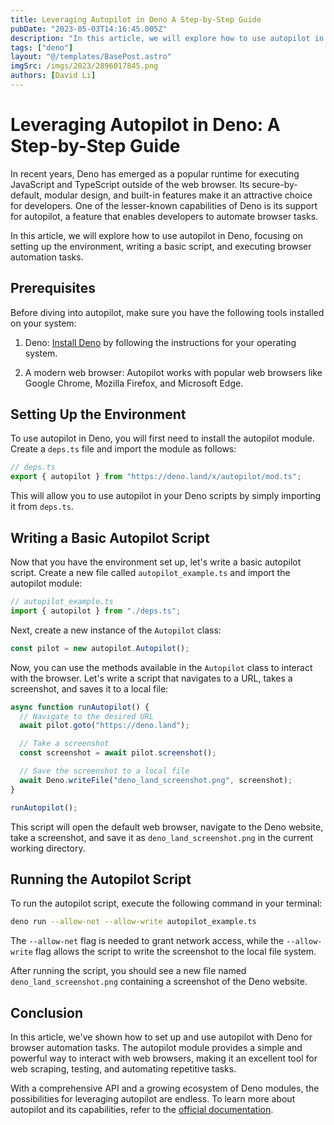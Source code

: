 ```yaml
---
title: Leveraging Autopilot in Deno A Step-by-Step Guide
pubDate: "2023-05-03T14:16:45.005Z"
description: "In this article, we will explore how to use autopilot in Deno, focusing on setting up the environment, writing a basic script, and executing browser automation tasks."
tags: ["deno"]
layout: "@/templates/BasePost.astro"
imgSrc: /imgs/2023/2896017845.png
authors: [David Li]
---
```

# Leveraging Autopilot in Deno: A Step-by-Step Guide

In recent years, Deno has emerged as a popular runtime for executing JavaScript and TypeScript outside of the web browser. Its secure-by-default, modular design, and built-in features make it an attractive choice for developers. One of the lesser-known capabilities of Deno is its support for autopilot, a feature that enables developers to automate browser tasks.

In this article, we will explore how to use autopilot in Deno, focusing on setting up the environment, writing a basic script, and executing browser automation tasks.

## Prerequisites

Before diving into autopilot, make sure you have the following tools installed on your system:

1. Deno: [Install Deno](https://deno.land/#installation) by following the instructions for your operating system.

2. A modern web browser: Autopilot works with popular web browsers like Google Chrome, Mozilla Firefox, and Microsoft Edge.

## Setting Up the Environment

To use autopilot in Deno, you will first need to install the autopilot module. Create a `deps.ts` file and import the module as follows:

```typescript
// deps.ts
export { autopilot } from "https://deno.land/x/autopilot/mod.ts";
```

This will allow you to use autopilot in your Deno scripts by simply importing it from `deps.ts`.

## Writing a Basic Autopilot Script

Now that you have the environment set up, let's write a basic autopilot script. Create a new file called `autopilot_example.ts` and import the autopilot module:

```typescript
// autopilot_example.ts
import { autopilot } from "./deps.ts";
```

Next, create a new instance of the `Autopilot` class:

```typescript
const pilot = new autopilot.Autopilot();
```

Now, you can use the methods available in the `Autopilot` class to interact with the browser. Let's write a script that navigates to a URL, takes a screenshot, and saves it to a local file:

```typescript
async function runAutopilot() {
  // Navigate to the desired URL
  await pilot.goto("https://deno.land");

  // Take a screenshot
  const screenshot = await pilot.screenshot();

  // Save the screenshot to a local file
  await Deno.writeFile("deno_land_screenshot.png", screenshot);
}

runAutopilot();
```

This script will open the default web browser, navigate to the Deno website, take a screenshot, and save it as `deno_land_screenshot.png` in the current working directory.

## Running the Autopilot Script

To run the autopilot script, execute the following command in your terminal:

```bash
deno run --allow-net --allow-write autopilot_example.ts
```

The `--allow-net` flag is needed to grant network access, while the `--allow-write` flag allows the script to write the screenshot to the local file system.

After running the script, you should see a new file named `deno_land_screenshot.png` containing a screenshot of the Deno website.

## Conclusion

In this article, we've shown how to set up and use autopilot with Deno for browser automation tasks. The autopilot module provides a simple and powerful way to interact with web browsers, making it an excellent tool for web scraping, testing, and automating repetitive tasks.

With a comprehensive API and a growing ecosystem of Deno modules, the possibilities for leveraging autopilot are endless. To learn more about autopilot and its capabilities, refer to the [official documentation](https://deno.land/x/autopilot/README.md).
